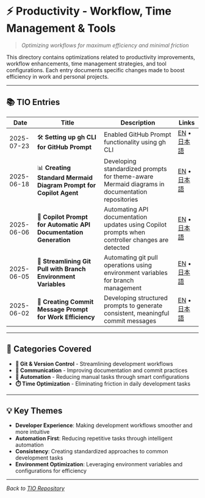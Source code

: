 # ⚡ Productivity - Workflow, Time Management & Tools

> *Optimizing workflows for maximum efficiency and minimal friction*

This directory contains optimizations related to productivity improvements, workflow enhancements, time management strategies, and tool configurations. Each entry documents specific changes made to boost efficiency in work and personal projects.

---

## 📚 TIO Entries

| Date | Title | Description | Links |
|------|-------|-------------|-------|
| 2025-07-23 | 🛠️ **Setting up gh CLI for GitHub Prompt** | Enabled GitHub Prompt functionality using gh CLI | [EN](./2025-07-23-gh-cli-github-prompt-setup.md) • [日本語](./2025-07-23-gh-cli-github-prompt-setup.ja.md) |
| 2025-06-18 | 📊 **Creating Standard Mermaid Diagram Prompt for Copilot Agent** | Developing standardized prompts for theme-aware Mermaid diagrams in documentation repositories | [EN](./2025-06-18-mermaid-diagram-prompt-for-copilot-agent.md) • [日本語](./2025-06-18-mermaid-diagram-prompt-for-copilot-agent.ja.md) |
| 2025-06-06 | 📝 **Copilot Prompt for Automatic API Documentation Generation** | Automating API documentation updates using Copilot prompts when controller changes are detected | [EN](./2025-06-06-copilot-prompt-api-doc-automation.md) • [日本語](./2025-06-06-copilot-prompt-api-doc-automation.ja.md) |
| 2025-06-05 | 🔧 **Streamlining Git Pull with Branch Environment Variables** | Automating git pull operations using environment variables for branch management | [EN](./2025-06-05-git-pull-branch-env-optimization.md) • [日本語](./2025-06-05-git-pull-branch-env-optimization.ja.md) |
| 2025-06-02 | 💬 **Creating Commit Message Prompt for Work Efficiency** | Developing structured prompts to generate consistent, meaningful commit messages | [EN](./2025-06-02-commit-message-prompt-for-work.md) • [日本語](./2025-06-02-commit-message-prompt-for-work.ja.md) |

---

## 🎯 Categories Covered

- **🔧 Git & Version Control** - Streamlining development workflows
- **💬 Communication** - Improving documentation and commit practices
- **🤖 Automation** - Reducing manual tasks through smart configurations
- **⏱️ Time Optimization** - Eliminating friction in daily development tasks

---

## 💡 Key Themes

- **Developer Experience**: Making development workflows smoother and more intuitive
- **Automation First**: Reducing repetitive tasks through intelligent automation
- **Consistency**: Creating standardized approaches to common development tasks
- **Environment Optimization**: Leveraging environment variables and configurations for efficiency

---

*Back to [TIO Repository](../README.md)*
